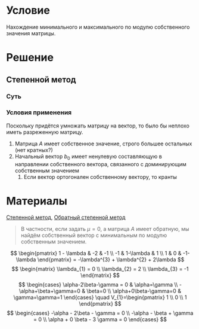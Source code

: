 # Условие
Нахождение минимального и максимального по модулю собственного значения
матрицы.
# Решение
## Степенной метод
### Суть

### Условия применения
Поскольку придётся умножать матрицу на вектор, то было бы неплохо иметь разреженную матрицу.
1. Матрица $A$ имеет собственное значение, строго большее остальных (нет кратных?)
2. Начальный вектор $b_{0}$ имеет ненулевую составляющую в направлении собственного вектора, связанного с доминирующим собственным значением
	1. Если вектор ортогонален собственному вектору, то кранты


# Материалы
[Степенной метод](https://ru.wikipedia.org/wiki/Степенной_метод), [Обратный степенной метод](https://ru.wikipedia.org/wiki/Обратный_степенной_метод)
> В частности, если задать $\mu = 0$, а матрица $A$ имеет обратную, мы найдём собственный вектор с минимальным по модулю собственным значением.




$$
\begin{pmatrix}
1 - \lambda & -2 & -1 \\
-1 & 1-\lambda & 1 \\
1 & 0 & -1-\lambda
\end{pmatrix} = -\lambda^{3} + \lambda^{2} + 2\lambda
$$
$$
\begin{matrix}
\lambda_{1} = 0 \\
\lambda_{2} = 2 \\
\lambda_{3} = -1
\end{matrix}
$$
$$
\begin{cases}
\alpha-2\beta-\gamma = 0 & \alpha=\gamma \\
-\alpha+\beta+\gamma=0 & \beta=0 \\
\alpha+0\beta-\gamma=0 & \gamma=\gamma=1
\end{cases} \quad V_{1}=\begin{pmatrix}
1 \\
0 \\
1
\end{pmatrix} 
$$
$$
\begin{cases}
-\alpha - 2\beta - \gamma = 0 \\
-\alpha - \beta + \gamma = 0 \\
\alpha + 0 \beta - 3 \gamma = 0
\end{cases}
$$